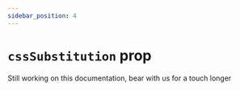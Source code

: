 ```yaml
---
sidebar_position: 4
---
```


# `cssSubstitution` prop

Still working on this documentation, bear with us for a touch longer
